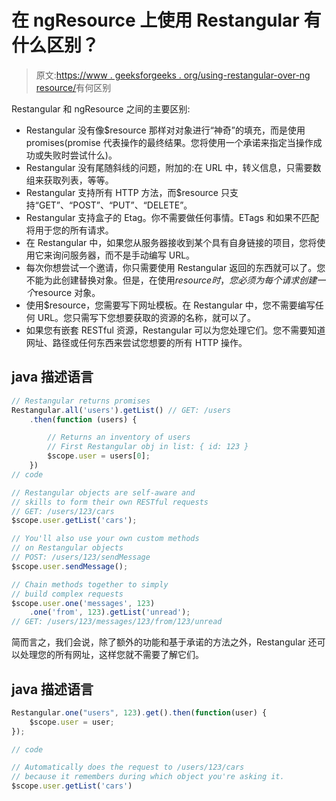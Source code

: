 # 在 ngResource 上使用 Restangular 有什么区别？

> 原文:[https://www . geeksforgeeks . org/using-restangular-over-ng resource/](https://www.geeksforgeeks.org/what-is-the-difference-between-of-using-restangular-over-ngresource/)有何区别

Restangular 和 ngResource 之间的主要区别:

*   Restangular 没有像$resource 那样对对象进行“神奇”的填充，而是使用 promises(promise 代表操作的最终结果。您将使用一个承诺来指定当操作成功或失败时尝试什么)。
*   Restangular 没有尾随斜线的问题，附加的:在 URL 中，转义信息，只需要数组来获取列表，等等。
*   Restangular 支持所有 HTTP 方法，而$resource 只支持“GET”、“POST”、“PUT”、“DELETE”。
*   Restangular 支持盒子的 Etag。你不需要做任何事情。ETags 和如果不匹配将用于您的所有请求。
*   在 Restangular 中，如果您从服务器接收到某个具有自身链接的项目，您将使用它来询问服务器，而不是手动编写 URL。
*   每次你想尝试一个邀请，你只需要使用 Restangular 返回的东西就可以了。您不能为此创建替换对象。但是，在使用$resource 时，您必须为每个请求创建一个$resource 对象。
*   使用$resource，您需要写下网址模板。在 Restangular 中，您不需要编写任何 URL。您只需写下您想要获取的资源的名称，就可以了。
*   如果您有嵌套 RESTful 资源，Restangular 可以为您处理它们。您不需要知道网址、路径或任何东西来尝试您想要的所有 HTTP 操作。

## java 描述语言

```ts
// Restangular returns promises
Restangular.all('users').getList() // GET: /users
    .then(function (users) {

        // Returns an inventory of users
        // First Restangular obj in list: { id: 123 }
        $scope.user = users[0]; 
    })
// code

// Restangular objects are self-aware and 
// skills to form their own RESTful requests
// GET: /users/123/cars
$scope.user.getList('cars'); 

// You'll also use your own custom methods
// on Restangular objects
// POST: /users/123/sendMessage
$scope.user.sendMessage(); 

// Chain methods together to simply
// build complex requests
$scope.user.one('messages', 123)
    .one('from', 123).getList('unread');
// GET: /users/123/messages/123/from/123/unread
```

简而言之，我们会说，除了额外的功能和基于承诺的方法之外，Restangular 还可以处理您的所有网址，这样您就不需要了解它们。

## java 描述语言

```ts
Restangular.one("users", 123).get().then(function(user) {
    $scope.user = user;
});

// code

// Automatically does the request to /users/123/cars 
// because it remembers during which object you're asking it.
$scope.user.getList('cars')
```